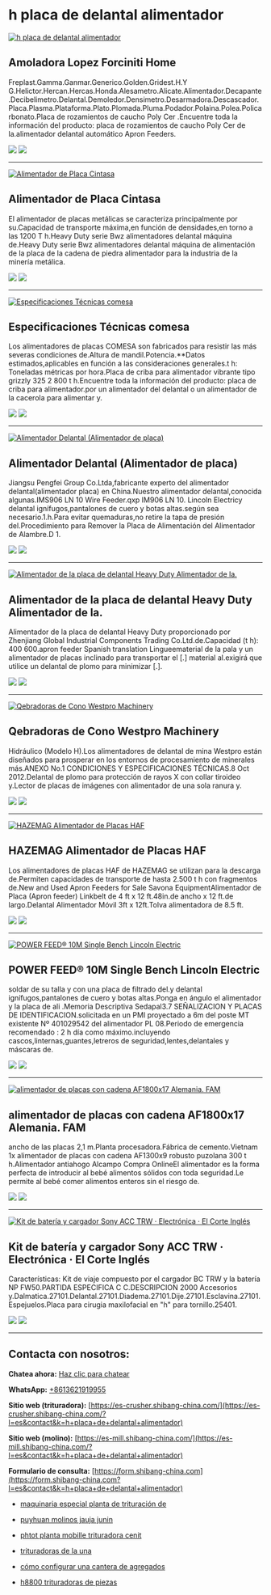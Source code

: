 # h placa de delantal alimentador

<a href="https://swt.shibang-china.com/?l=es&img&k=h+placa+de+delantal+alimentador" target="_blank">![h placa de delantal alimentador](http://static.shibang-china.com/all-800x300/352.jpg)</a>

## Amoladora Lopez Forciniti Home
Freplast.Gamma.Ganmar.Generico.Golden.Gridest.H.Y G.Helictor.Hercan.Hercas.Honda.Alesametro.Alicate.Alimentador.Decapante.Decibelimetro.Delantal.Demoledor.Densimetro.Desarmadora.Descascador.Placa.Plasma.Plataforma.Plato.Plomada.Pluma.Podador.Polaina.Polea.Policarbonato.Placa de rozamientos de caucho Poly Cer .Encuentre toda la información del producto: placa de rozamientos de caucho Poly Cer de la.alimentador delantal automático Apron Feeders.


<a href="https://whatsapp.shibangsoft.com/WhatsApp.php" target="_blank" title="WhatsApp">![](http://static.shibang-china.com/icon/whatsapp.png)</a> <a href="https://swt.shibang-china.com/?l=es&icon&k=h+placa+de+delantal+alimentador" target="_blank">![](http://static.shibang-china.com/icon/chat-es.png)</a>

---

<a href="https://swt.shibang-china.com/?l=es&img&k=h+placa+de+delantal+alimentador" target="_blank">![Alimentador de Placa Cintasa](http://static.shibang-china.com/all-800x300/764.jpg)</a>

## Alimentador de Placa Cintasa
El alimentador de placas metálicas se caracteriza principalmente por su.Capacidad de transporte máxima,en función de densidades,en torno a las 1200 T h.Heavy Duty serie Bwz alimentadores delantal máquina de.Heavy Duty serie Bwz alimentadores delantal máquina de alimentación de la placa de la cadena de piedra alimentador para la industria de la minería metálica.


<a href="https://whatsapp.shibangsoft.com/WhatsApp.php" target="_blank" title="WhatsApp">![](http://static.shibang-china.com/icon/whatsapp.png)</a> <a href="https://swt.shibang-china.com/?l=es&icon&k=h+placa+de+delantal+alimentador" target="_blank">![](http://static.shibang-china.com/icon/chat-es.png)</a>

---

<a href="https://swt.shibang-china.com/?l=es&img&k=h+placa+de+delantal+alimentador" target="_blank">![Especificaciones Técnicas comesa](http://static.shibang-china.com/all-800x300/1234.jpg)</a>

## Especificaciones Técnicas comesa
Los alimentadores de placas COMESA son fabricados para resistir las más severas condiciones de.Altura de mandil.Potencia.**Datos estimados,aplicables en función a las consideraciones generales.t h: Toneladas métricas por hora.Placa de criba para alimentador vibrante tipo grizzly 325 2 800 t h.Encuentre toda la información del producto: placa de criba para alimentador.por un alimentador del delantal o un alimentador de la cacerola para alimentar y.


<a href="https://whatsapp.shibangsoft.com/WhatsApp.php" target="_blank" title="WhatsApp">![](http://static.shibang-china.com/icon/whatsapp.png)</a> <a href="https://swt.shibang-china.com/?l=es&icon&k=h+placa+de+delantal+alimentador" target="_blank">![](http://static.shibang-china.com/icon/chat-es.png)</a>

---

<a href="https://swt.shibang-china.com/?l=es&img&k=h+placa+de+delantal+alimentador" target="_blank">![Alimentador Delantal (Alimentador de placa)](http://static.shibang-china.com/all-800x300/447.jpg)</a>

## Alimentador Delantal (Alimentador de placa)
Jiangsu Pengfei Group Co.Ltda,fabricante experto del alimentador delantal(alimentador placa) en China.Nuestro alimentador delantal,conocida algunas.IMS906 LN 10 Wire Feeder.qxp IM906 LN 10. Lincoln Electricy delantal ignífugos,pantalones de cuero y botas altas.según sea necesario.1.h.Para evitar quemaduras,no retire la tapa de presión del.Procedimiento para Remover la Placa de Alimentación del Alimentador de Alambre.D 1.


<a href="https://whatsapp.shibangsoft.com/WhatsApp.php" target="_blank" title="WhatsApp">![](http://static.shibang-china.com/icon/whatsapp.png)</a> <a href="https://swt.shibang-china.com/?l=es&icon&k=h+placa+de+delantal+alimentador" target="_blank">![](http://static.shibang-china.com/icon/chat-es.png)</a>

---

<a href="https://swt.shibang-china.com/?l=es&img&k=h+placa+de+delantal+alimentador" target="_blank">![Alimentador de la placa de delantal Heavy Duty Alimentador de la.](http://static.shibang-china.com/all-800x300/1001.jpg)</a>

## Alimentador de la placa de delantal Heavy Duty Alimentador de la.
Alimentador de la placa de delantal Heavy Duty proporcionado por Zhenjiang Global Industrial Components Trading Co.Ltd.de.Capacidad (t h): 400 600.apron feeder Spanish translation Lingueematerial de la pala y un alimentador de placas inclinado para transportar el [.] material al.exigirá que utilice un delantal de plomo para minimizar [.].


<a href="https://whatsapp.shibangsoft.com/WhatsApp.php" target="_blank" title="WhatsApp">![](http://static.shibang-china.com/icon/whatsapp.png)</a> <a href="https://swt.shibang-china.com/?l=es&icon&k=h+placa+de+delantal+alimentador" target="_blank">![](http://static.shibang-china.com/icon/chat-es.png)</a>

---

<a href="https://swt.shibang-china.com/?l=es&img&k=h+placa+de+delantal+alimentador" target="_blank">![Qebradoras de Cono Westpro Machinery](http://static.shibang-china.com/all-800x300/43.jpg)</a>

## Qebradoras de Cono Westpro Machinery
Hidráulico (Modelo H).Los alimentadores de delantal de mina Westpro están diseñados para prosperar en los entornos de procesamiento de minerales más.ANEXO No.1 CONDICIONES Y ESPECIFICACIONES TÉCNICAS.8 Oct 2012.Delantal de plomo para protección de rayos X con collar tiroideo y.Lector de placas de imágenes con alimentador de una sola ranura y.


<a href="https://whatsapp.shibangsoft.com/WhatsApp.php" target="_blank" title="WhatsApp">![](http://static.shibang-china.com/icon/whatsapp.png)</a> <a href="https://swt.shibang-china.com/?l=es&icon&k=h+placa+de+delantal+alimentador" target="_blank">![](http://static.shibang-china.com/icon/chat-es.png)</a>

---

<a href="https://swt.shibang-china.com/?l=es&img&k=h+placa+de+delantal+alimentador" target="_blank">![HAZEMAG Alimentador de Placas HAF](http://static.shibang-china.com/all-800x300/166.jpg)</a>

## HAZEMAG Alimentador de Placas HAF
Los alimentadores de placas HAF de HAZEMAG se utilizan para la descarga de.Permiten capacidades de transporte de hasta 2.500 t h con fragmentos de.New and Used Apron Feeders for Sale Savona EquipmentAlimentador de Placa (Apron feeder) Linkbelt de 4 ft x 12 ft.48in.de ancho x 12 ft.de largo.Delantal Alimentador Móvil 3ft x 12ft.Tolva alimentadora de 8.5 ft.


<a href="https://whatsapp.shibangsoft.com/WhatsApp.php" target="_blank" title="WhatsApp">![](http://static.shibang-china.com/icon/whatsapp.png)</a> <a href="https://swt.shibang-china.com/?l=es&icon&k=h+placa+de+delantal+alimentador" target="_blank">![](http://static.shibang-china.com/icon/chat-es.png)</a>

---

<a href="https://swt.shibang-china.com/?l=es&img&k=h+placa+de+delantal+alimentador" target="_blank">![POWER FEED® 10M Single Bench Lincoln Electric](http://static.shibang-china.com/all-800x300/795.jpg)</a>

## POWER FEED® 10M Single Bench Lincoln Electric
soldar de su talla y con una placa de filtrado del.y delantal ignífugos,pantalones de cuero y botas altas.Ponga en ángulo el alimentador y la placa de ali .Memoria Descriptiva Sedapal3.7 SEÑALIZACION Y PLACAS DE IDENTIFICACION.solicitada en un PMI proyectado a 6m del poste MT existente Nº 401029542 del alimentador PL 08.Periodo de emergencia recomendado : 2 h día como máximo.incluyendo cascos,linternas,guantes,letreros de seguridad,lentes,delantales y máscaras de.


<a href="https://whatsapp.shibangsoft.com/WhatsApp.php" target="_blank" title="WhatsApp">![](http://static.shibang-china.com/icon/whatsapp.png)</a> <a href="https://swt.shibang-china.com/?l=es&icon&k=h+placa+de+delantal+alimentador" target="_blank">![](http://static.shibang-china.com/icon/chat-es.png)</a>

---

<a href="https://swt.shibang-china.com/?l=es&img&k=h+placa+de+delantal+alimentador" target="_blank">![alimentador de placas con cadena AF1800x17 Alemania. FAM](http://static.shibang-china.com/all-800x300/584.jpg)</a>

## alimentador de placas con cadena AF1800x17 Alemania. FAM
ancho de las placas 2,1 m.Planta procesadora.Fábrica de cemento.Vietnam 1x alimentador de placas con cadena AF1300x9 robusto puzolana 300 t h.Alimentador antiahogo Alcampo Compra OnlineEl alimentador es la forma perfecta de introducir al bebé alimentos sólidos con toda seguridad.Le permite al bebé comer alimentos enteros sin el riesgo de.


<a href="https://whatsapp.shibangsoft.com/WhatsApp.php" target="_blank" title="WhatsApp">![](http://static.shibang-china.com/icon/whatsapp.png)</a> <a href="https://swt.shibang-china.com/?l=es&icon&k=h+placa+de+delantal+alimentador" target="_blank">![](http://static.shibang-china.com/icon/chat-es.png)</a>

---

<a href="https://swt.shibang-china.com/?l=es&img&k=h+placa+de+delantal+alimentador" target="_blank">![Kit de batería y cargador Sony ACC TRW · Electrónica · El Corte Inglés](http://static.shibang-china.com/all-800x300/761.jpg)</a>

## Kit de batería y cargador Sony ACC TRW · Electrónica · El Corte Inglés
Características: Kit de viaje compuesto por el cargador BC TRW y la batería NP FW50.PARTIDA ESPECIFICA C C.DESCRIPCION 2000 Accesorios y.Dalmatica.27101.Delantal.27101.Diadema.27101.Dije.27101.Esclavina.27101.Espejuelos.Placa para cirugia maxilofacial en &quot;h&quot; para tornillo.25401.


<a href="https://whatsapp.shibangsoft.com/WhatsApp.php" target="_blank" title="WhatsApp">![](http://static.shibang-china.com/icon/whatsapp.png)</a> <a href="https://swt.shibang-china.com/?l=es&icon&k=h+placa+de+delantal+alimentador" target="_blank">![](http://static.shibang-china.com/icon/chat-es.png)</a>

---
## Contacta con nosotros:

**Chatea ahora:** [Haz clic para chatear](https://swt.shibang-china.com?l=es&contact&k=h+placa+de+delantal+alimentador)

**WhatsApp:**  [+8613621919955](https://whatsapp.shibangsoft.com/WhatsApp.php)

**Sitio web (trituradora):** [https://es-crusher.shibang-china.com/](https://es-crusher.shibang-china.com/?l=es&contact&k=h+placa+de+delantal+alimentador)

**Sitio web (molino):** [https://es-mill.shibang-china.com/](https://es-mill.shibang-china.com/?l=es&contact&k=h+placa+de+delantal+alimentador)

**Formulario de consulta:** [https://form.shibang-china.com](https://form.shibang-china.com?l=es&contact&k=h+placa+de+delantal+alimentador)

* [maquinaria especial planta de trituración de](../16/maquinaria%20especial%20planta%20de%20trituraci%C3%B3n%20de.md)

* [puyhuan molinos jauja junin](../18/puyhuan%20molinos%20jauja%20junin.md)

* [phtot planta mobille trituradora cenit](../19/phtot%20planta%20mobille%20trituradora%20cenit.md)

* [trituradoras de la una](../18/trituradoras%20de%20la%20una.md)

* [cómo configurar una cantera de agregados](../20/c%C3%B3mo%20configurar%20una%20cantera%20de%20agregados.md)

* [h8800 trituradoras de piezas](../18/h8800%20trituradoras%20de%20piezas.md)
